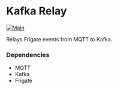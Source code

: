 # Kafka Relay

[![Main](https://github.com/brilliant-monkey/frigate-kafka-relay/actions/workflows/main.yml/badge.svg?branch=main&event=push)](https://github.com/brilliant-monkey/frigate-kafka-relay/actions/workflows/main.yml)

Relays Frigate events from MQTT to Kafka.

### Dependencies

- MQTT
- Kafka
- Frigate
